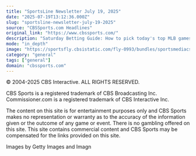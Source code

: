 ```yaml
---
title: "SportsLine Newsletter July 19, 2025"
date: "2025-07-19T13:12:36.000Z"
slug: "sportsline-newsletter-july-19-2025"
source: "CBSSports.com Headlines"
original_link: "https://www.cbssports.com/"
description: "Saturday Betting Guide: How to pick today's top MLB games, UFC 318 and the Open Championship"
mode: "in_depth"
image: "https://sportsfly.cbsistatic.com/fly-0993/bundles/sportsmediacss/images/fantasy/default-article-image-large.png"
category: "general"
tags: ["general"]
domain: "cbssports.com"
---
```

<div id="readability-page-1" class="page"><div>
                <p>© 2004-2025 CBS Interactive. ALL RIGHTS RESERVED.</p><p>
CBS Sports is a registered trademark of CBS Broadcasting Inc. Commissioner.com is a registered trademark of CBS Interactive Inc.</p><p>
The content on this site is for entertainment purposes only and CBS Sports makes no representation or warranty as to the accuracy of the information given or the outcome of any game or event. There is no gambling offered on this site. This site contains commercial content and CBS Sports may be compensated for the links provided on this site.</p><p>
Images by Getty Images and Imagn</p>
            </div></div>
